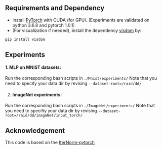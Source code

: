 ## Requirements and Dependency
* Install [PyTorch](http://torch.ch) with CUDA (for GPU). (Experiments are validated on python 3.6.8 and pytorch 1.0.1)
* (For visualization if needed), install the dependency [visdom](https://github.com/facebookresearch/visdom) by:
```Bash
pip install visdom
```



## Experiments

 #### 1.  MLP on MNIST datasets:

Run the corresponding bash scripts in `./Mnist/experiments/`
Note that you need to specify your data dir by revising `--dataset-root=/raid/dd/`

2. #### ImageNet experiments:

Run the corresponding bash scripts in `./ImageNet/experiments/`
Note that you need to specifiy your data dir by revising `--dataset-root=/raid/dd/imageNet/input_torch/`





## Acknowledgement

This code is based on the [IterNorm-pytorch](https://github.com/huangleiBuaa/IterNorm-pytorch)